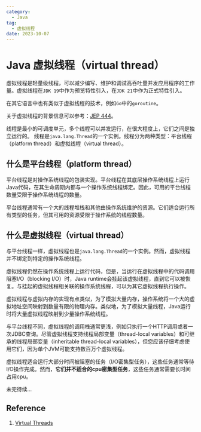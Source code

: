 ```yaml
---
category:
  - Java
tag:
  - 虚拟线程
date: 2023-10-07
---
```


# Java 虚拟线程（virtual thread）

虚拟线程是轻量级线程，可以减少编写、维护和调试高吞吐量并发应用程序的工作量。虚拟线程在`JDK 19`中作为预览特性引入，在`JDK 21`中作为正式特性引入。

在其它语言中也有类似于虚拟线程的技术，例如`Go`中的`goroutine`。

关于虚拟线程的背景信息可以参考：[JEP 444](https://openjdk.org/jeps/444)。

线程是最小的可调度单元，多个线程可以并发运行，在很大程度上，它们之间是独立运行的。 线程是`java.lang.Thread`的一个实例。线程分为两种类型：平台线程（platform thread）和虚拟线程（virtual thread）。

## 什么是平台线程（platform thread）

平台线程是对操作系统线程的包装实现。平台线程在其底层操作系统线程上运行Java代码，在其生命周期内都与一个操作系统线程绑定。因此，可用的平台线程数量受限于操作系统线程的数量。

平台线程通常有一个大的线程堆栈和其他由操作系统维护的资源。它们适合运行所有类型的任务，但其可用的资源受限于操作系统的线程数量。

## 什么是虚拟线程（virtual thread）

与平台线程一样，虚拟线程也是`java.lang.Thread`的一个实例。然而，虚拟线程并不绑定到特定的操作系统线程。

虚拟线程仍然在操作系统线程上运行代码，但是，当运行在虚拟线程中的代码调用阻塞I/O（blocking I/O）时，Java runtime会挂起该虚拟线程，直到它可以被恢复。与挂起的虚拟线程相关联的操作系统线程，可以为其它虚拟线程执行操作。

虚拟线程与虚拟内存的实现有点类似，为了模拟大量内存，操作系统将一个大的虚拟地址空间映射到数量有限的物理内存。类似地，为了模拟大量线程，Java运行时将大量虚拟线程映射到少量操作系统线程。

与平台线程不同，虚拟线程的调用栈通常更浅，例如只执行一个HTTP调用或者一次JDBC查询。尽管虚拟线程支持线程局部变量（thread-local variables）和可继承的线程局部变量（inheritable thread-local variables），但您应该仔细考虑使用它们，因为单个JVM可能支持数百万个虚拟线程。

虚拟线程适合运行大部分时间被阻塞的任务（I/O密集型任务），这些任务通常等待I/O操作完成。然而，**它们并不适合的cpu密集型任务**，这些任务通常需要长时间占用cpu。


未完待续...

## Reference

1. [Virtual Threads](https://docs.oracle.com/en/java/javase/21/core/virtual-threads.html)